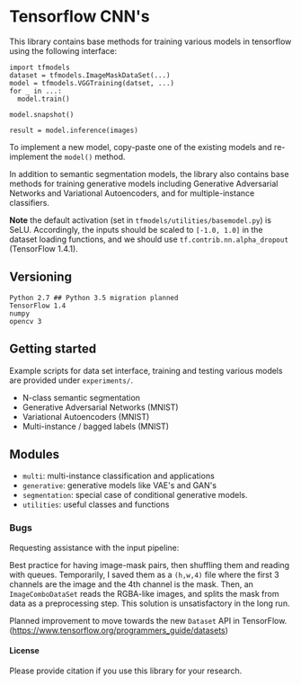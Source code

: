 # Tensorflow CNN's
This library contains base methods for training various models in tensorflow using the following interface:

 ```
 import tfmodels
 dataset = tfmodels.ImageMaskDataSet(...)
 model = tfmodels.VGGTraining(datset, ...)
 for _ in ...:
   model.train()

 model.snapshot()

 result = model.inference(images)
 ```

To implement a new model, copy-paste one of the existing models and re-implement the `model()` method.

In addition to semantic segmentation models, the library also contains base methods for training generative models including Generative Adversarial Networks and Variational Autoencoders, and for multiple-instance classifiers.

**Note** the default activation (set in `tfmodels/utilities/basemodel.py`) is SeLU. Accordingly, the inputs should be scaled to `[-1.0, 1.0]` in the dataset loading functions, and we should use `tf.contrib.nn.alpha_dropout` (TensorFlow 1.4.1).

## Versioning
```
Python 2.7 ## Python 3.5 migration planned
TensorFlow 1.4
numpy
opencv 3
```

## Getting started
Example scripts for data set interface, training and testing various models are provided under `experiments/`.
- N-class semantic segmentation
- Generative Adversarial Networks (MNIST)
- Variational Autoencoders (MNIST)
- Multi-instance / bagged labels (MNIST)


## Modules
- `multi`: multi-instance classification and applications
- `generative`: generative models like VAE's and GAN's
- `segmentation`: special case of conditional generative models.
- `utilities`: useful classes and functions


### Bugs
Requesting assistance with the input pipeline:

Best practice for having image-mask pairs, then shuffling them and reading with queues. Temporarily, I saved them as a `(h,w,4)` file where the first 3 channels are the image and the 4th channel is the mask. Then, an `ImageComboDataSet` reads the RGBA-like images, and splits the mask from data as a preprocessing step. This solution is unsatisfactory in the long run.

Planned improvement to move towards the new `Dataset` API in TensorFlow. (https://www.tensorflow.org/programmers_guide/datasets)

#### License
Please provide citation if you use this library for your research.


<!-- Copyright 2017 BioImageInformatics Lab, Cedars-Sinai Medical Center

Permission is hereby granted, free of charge, to any person obtaining a copy of this software and associated documentation files (the "Software"), to deal in the Software without restriction, including without limitation the rights to use, copy, modify, merge, publish, distribute, sublicense, and/or sell copies of the Software, and to permit persons to whom the Software is furnished to do so, subject to the following conditions:

The above copyright notice and this permission notice shall be included in all copies or substantial portions of the Software.

THE SOFTWARE IS PROVIDED "AS IS", WITHOUT WARRANTY OF ANY KIND, EXPRESS OR IMPLIED, INCLUDING BUT NOT LIMITED TO THE WARRANTIES OF MERCHANTABILITY, FITNESS FOR A PARTICULAR PURPOSE AND NONINFRINGEMENT. IN NO EVENT SHALL THE AUTHORS OR COPYRIGHT HOLDERS BE LIABLE FOR ANY CLAIM, DAMAGES OR OTHER LIABILITY, WHETHER IN AN ACTION OF CONTRACT, TORT OR OTHERWISE, ARISING FROM, OUT OF OR IN CONNECTION WITH THE SOFTWARE OR THE USE OR OTHER DEALINGS IN THE SOFTWARE. -->
